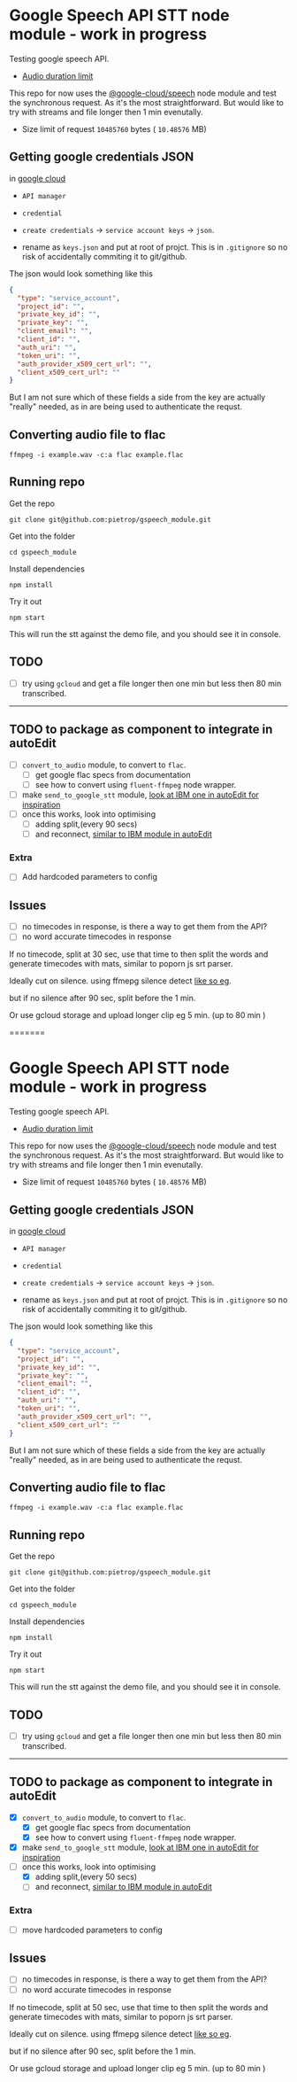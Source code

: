 
# Google Speech API STT node module - work in progress
Testing google speech API. 

- [Audio duration limit](https://cloud.google.com/speech/limits)

This repo for now uses the [@google-cloud/speech](https://www.npmjs.com/package/@google-cloud/speech) node module and test the synchronous request. As it's the most straightforward. But would like to try with streams and file longer then 1 min evenutally. 

- Size limit of request  `10485760` bytes ( `10.48576` MB)

## Getting google credentials JSON

in [google cloud](https://console.cloud.google.com)

- `API manager`

- `credential`

- `create credentials` -> `service account keys` -> `json`. 

- rename as `keys.json` and put at root of projct. This is in `.gitignore` so no risk of accidentally commiting it to git/github.

The json would look something like this 

```json
{
  "type": "service_account",
  "project_id": "",
  "private_key_id": "",
  "private_key": "",
  "client_email": "",
  "client_id": "",
  "auth_uri": "",
  "token_uri": "",
  "auth_provider_x509_cert_url": "",
  "client_x509_cert_url": ""
}
```

But I am not sure which of these fields a side from the key are actually "really" needed, as in are being used to authenticate the requst. 

## Converting audio file to flac 

```
ffmpeg -i example.wav -c:a flac example.flac
```

## Running repo

Get the repo 

```
git clone git@github.com:pietrop/gspeech_module.git
```

Get into the folder

```
cd gspeech_module
```

Install dependencies

``` 
npm install
```

Try it out

```
npm start
```

This will run the stt against the demo file, and you should see it in console.


## TODO

- [ ] try using `gcloud` and get a file longer then one min but less then 80 min transcribed. 


---

## TODO to package as component to integrate in autoEdit

- [ ] `convert_to_audio` module, to convert to `flac`.
	- [ ] get google flac specs from documentation
	- [ ] see how to convert using `fluent-ffmpeg` node wrapper. 
- [ ] make `send_to_google_stt` module, [look at IBM one in autoEdit for inspiration](https://github.com/OpenNewsLabs/autoEdit_2/blob/master/lib/interactive_transcription_generator/transcriber/ibm_stt_node/send_to_watson.js) 
- [ ] once this works, look into optimising
	- [ ] adding split,(every 90 secs) 
	- [ ] and reconnect, [similar to IBM module in autoEdit](https://github.com/OpenNewsLabs/autoEdit_2/tree/master/lib/interactive_transcription_generator/transcriber/ibm_stt_node)

### Extra
- [ ] Add hardcoded parameters to config


## Issues
- [ ] no timecodes in response, is there a way to get them from the API?
- [ ] no word accurate timecodes in response 

If no timecode, split at 30 sec, use that time to then split the words and generate timecodes with mats, similar to poporn js srt parser.  

Ideally cut on silence. using ffmepg silence detect [like so eg]( 
https://stackoverflow.com/questions/36074224/how-to-split-video-or-audio-by-silent-parts).

but if no silence after 90 sec, split before the 1 min.

Or use gcloud storage and upload longer clip eg 5 min. (up to 80 min ) 



=======
# Google Speech API STT node module - work in progress
Testing google speech API. 

- [Audio duration limit](https://cloud.google.com/speech/limits)

This repo for now uses the [@google-cloud/speech](https://www.npmjs.com/package/@google-cloud/speech) node module and test the synchronous request. As it's the most straightforward. But would like to try with streams and file longer then 1 min evenutally. 

- Size limit of request  `10485760` bytes ( `10.48576` MB)

## Getting google credentials JSON

in [google cloud](https://console.cloud.google.com)

- `API manager`

- `credential`

- `create credentials` -> `service account keys` -> `json`. 

- rename as `keys.json` and put at root of projct. This is in `.gitignore` so no risk of accidentally commiting it to git/github.

The json would look something like this 

```json
{
  "type": "service_account",
  "project_id": "",
  "private_key_id": "",
  "private_key": "",
  "client_email": "",
  "client_id": "",
  "auth_uri": "",
  "token_uri": "",
  "auth_provider_x509_cert_url": "",
  "client_x509_cert_url": ""
}
```

But I am not sure which of these fields a side from the key are actually "really" needed, as in are being used to authenticate the requst. 

## Converting audio file to flac 

```
ffmpeg -i example.wav -c:a flac example.flac
```

## Running repo

Get the repo 

```
git clone git@github.com:pietrop/gspeech_module.git
```

Get into the folder

```
cd gspeech_module
```

Install dependencies

``` 
npm install
```

Try it out

```
npm start
```

This will run the stt against the demo file, and you should see it in console.


## TODO

- [ ] try using `gcloud` and get a file longer then one min but less then 80 min transcribed. 


---

## TODO to package as component to integrate in autoEdit

- [x] `convert_to_audio` module, to convert to `flac`.
	- [x] get google flac specs from documentation
	- [x] see how to convert using `fluent-ffmpeg` node wrapper. 
- [x] make `send_to_google_stt` module, [look at IBM one in autoEdit for inspiration](https://github.com/OpenNewsLabs/autoEdit_2/blob/master/lib/interactive_transcription_generator/transcriber/ibm_stt_node/send_to_watson.js) 
- [ ] once this works, look into optimising
	- [x] adding split,(every 50 secs) 
	- [ ] and reconnect, [similar to IBM module in autoEdit](https://github.com/OpenNewsLabs/autoEdit_2/tree/master/lib/interactive_transcription_generator/transcriber/ibm_stt_node)

### Extra
- [ ] move hardcoded parameters to config


## Issues
- [ ] no timecodes in response, is there a way to get them from the API?
- [ ] no word accurate timecodes in response 

If no timecode, split at 50 sec, use that time to then split the words and generate timecodes with mats, similar to poporn js srt parser.  

Ideally cut on silence. using ffmepg silence detect [like so eg]( 
https://stackoverflow.com/questions/36074224/how-to-split-video-or-audio-by-silent-parts).

but if no silence after 90 sec, split before the 1 min.

Or use gcloud storage and upload longer clip eg 5 min. (up to 80 min ) 


